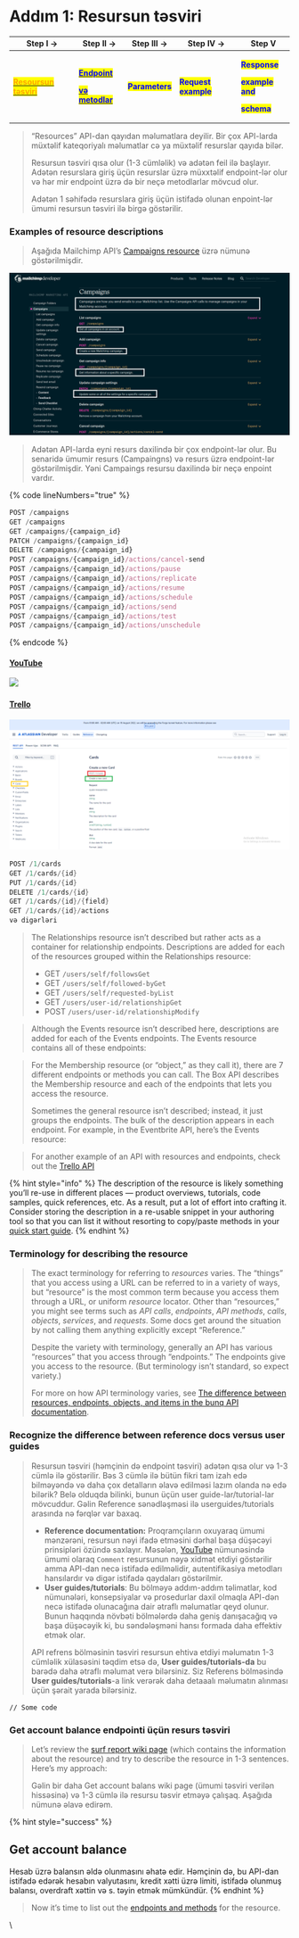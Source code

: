 # Addım 1: Resursun təsviri



| Step I ->                                                                                                                                                                                       | Step II ->                                                                                                                                                                                                                                                                                                                                                                            | Step III ->                                     | Step IV ->                                           | Step V                                                                                                                                                                                                 |
| ----------------------------------------------------------------------------------------------------------------------------------------------------------------------------------------------- | ------------------------------------------------------------------------------------------------------------------------------------------------------------------------------------------------------------------------------------------------------------------------------------------------------------------------------------------------------------------------------------- | ----------------------------------------------- | ---------------------------------------------------- | ------------------------------------------------------------------------------------------------------------------------------------------------------------------------------------------------------ |
| <mark style="color:orange;">****</mark>[<mark style="color:orange;">**Resoursun təsviri**</mark>](step-1-resource-description-api-reference-tutorial.md)<mark style="color:orange;">****</mark> | <p><mark style="color:blue;"><strong></strong></mark><a href="step-2-endpoints-and-methods-api-reference-tutorial.md"><mark style="color:blue;"><strong>Endpoint</strong></mark> </a></p><p><a href="step-2-endpoints-and-methods-api-reference-tutorial.md"><mark style="color:blue;"><strong>və metodlar</strong></mark> </a><mark style="color:blue;"><strong></strong></mark></p> | <mark style="color:blue;">**Parameters**</mark> | <mark style="color:blue;">**Request example**</mark> | <p><mark style="color:blue;"><strong>Response</strong></mark> </p><p><mark style="color:blue;"><strong>example and</strong></mark> </p><p><mark style="color:blue;"><strong>schema</strong></mark></p> |

> “Resources” API-dan qayıdan məlumatlara deyilir. Bir çox API-larda müxtəlif kateqoriyalı məlumatlar cə ya müxtəlif resurslar qayıda bilər.
>
> Resursun təsviri qısa olur (1-3 cümləlik) və adətən feil ilə başlayır. Adətən resurslara giriş üçün resurslar üzrə müxxtəlif endpoint-lər olur və hər mir endpoint üzrə də bir neçə metodlarlar mövcud olur.&#x20;
>
> Adətən 1 səhifədə resurslara giriş üçün istifadə olunan enpoint-lər ümumi resursun təsviri ilə birgə göstərilir.&#x20;

### Examples of resource descriptions

> Aşağıda Mailchimp API’s [Campaigns resource](https://developer.mailchimp.com/documentation/mailchimp/reference/campaigns/) üzrə nümunə göstərilmişdir.

![](<../.gitbook/assets/mailchimp (1).png>)

> Adətən API-larda eyni resurs daxilində bir çox endpoint-lər olur. Bu senaridə ümumir resurs (Campaingns) və resurs üzrə endpoint-lər göstərilmişdir. Yəni Campaings resursu daxilində bir neçə enpoint vardır.

{% code lineNumbers="true" %}
```javascript
POST /campaigns
GET /campaigns
GET /campaigns/{campaign_id}
PATCH /campaigns/{campaign_id}
DELETE /campaigns/{campaign_id}
POST /campaigns/{campaign_id}/actions/cancel-send
POST /campaigns/{campaign_id}/actions/pause
POST /campaigns/{campaign_id}/actions/replicate
POST /campaigns/{campaign_id}/actions/resume
POST /campaigns/{campaign_id}/actions/schedule
POST /campaigns/{campaign_id}/actions/send
POST /campaigns/{campaign_id}/actions/test
POST /campaigns/{campaign_id}/actions/unschedule
```
{% endcode %}

#### [YouTube](https://developers.google.com/youtube/v3/docs/comments)

![](../.gitbook/assets/youtube\_api.PNG)

#### [Trello](https://developer.atlassian.com/cloud/trello/rest/api-group-cards/#api-group-cards)

![](../.gitbook/assets/trello.PNG)

```java
POST /1/cards
GET /1/cards/{id}
PUT /1/cards/{id}
DELETE /1/cards/{id}
GET /1/cards/{id}/{field}
GET /1/cards/{id}/actions
və digərləri
```

>
>
> The Relationships resource isn’t described but rather acts as a container for relationship endpoints. Descriptions are added for each of the resources grouped within the Relationships resource:
>
> * GET `/users/self/followsGet`
> * GET `/users/self/followed-byGet`
> * GET `/users/self/requested-byList`
> * GET `/users/user-id/relationshipGet`
> * POST `/users/user-id/relationshipModify`

> Although the Events resource isn’t described here, descriptions are added for each of the Events endpoints. The Events resource contains all of these endpoints:

> For the Membership resource (or “object,” as they call it), there are 7 different endpoints or methods you can call. The Box API describes the Membership resource and each of the endpoints that lets you access the resource.
>
> Sometimes the general resource isn’t described; instead, it just groups the endpoints. The bulk of the description appears in each endpoint. For example, in the Eventbrite API, here’s the Events resource:

> For another example of an API with resources and endpoints, check out the [Trello API](https://developers.trello.com/v1.0/reference#introduction)

{% hint style="info" %}
The description of the resource is likely something you’ll re-use in different places — product overviews, tutorials, code samples, quick references, etc. As a result, put a lot of effort into crafting it. Consider storing the description in a re-usable snippet in your authoring tool so that you can list it without resorting to copy/paste methods in your [quick start guide](https://idratherbewriting.com/learnapidoc/docapis\_doc\_quick\_reference.html).
{% endhint %}

### Terminology for describing the resource <a href="#terminology-for-describing-the-resource" id="terminology-for-describing-the-resource"></a>

> The exact terminology for referring to _resources_ varies. The “things” that you access using a URL can be referred to in a variety of ways, but “resource” is the most common term because you access them through a URL, or uniform _resource_ locator. Other than “resources,” you might see terms such as _API calls_, _endpoints_, _API methods_, _calls_, _objects_, _services_, and _requests_. Some docs get around the situation by not calling them anything explicitly except “Reference.”
>
> Despite the variety with terminology, generally an API has various “resources” that you access through “endpoints.” The endpoints give you access to the resource. (But terminology isn’t standard, so expect variety.)
>
> For more on how API terminology varies, see [The difference between resources, endpoints, objects, and items in the bunq API documentation](https://medium.com/bunq-developers-corner/the-difference-between-resources-endpoints-objects-and-items-in-the-bunq-api-documentation-6b774473542).
>
>
>
>

### Recognize the difference between reference docs versus user guides <a href="#recognize-the-difference-between-reference-docs-versus-user-guides" id="recognize-the-difference-between-reference-docs-versus-user-guides"></a>

> Resursun təsviri (həmçinin də endpoint təsviri) adətən qısa olur və 1-3 cümlə ilə göstərilir. Bəs 3 cümlə ilə bütün fikri tam izah edə bilməyəndə və daha çox detalların əlavə edilməsi lazım olanda nə edə bilərik? Belə olduqda bilinki, bunun üçün user guide-lar/tutorial-lar mövcuddur. Gəlin Reference sənədləşməsi ilə userguides/tutorials arasında nə fərqlər var baxaq.
>
> * **Reference documentation:** Proqramçıların oxuyaraq ümumi mənzərəni, resursun nəyi ifadə etməsini dərhal başa düşəcəyi prinsipləri özündə saxlayır. Məsələn, [YouTube](step-1-resource-description-api-reference-tutorial.md#undefined) nümunəsində  ümumi olaraq `Comment` resursunun nəyə xidmət etdiyi göstərilir amma API-dan necə istifadə edilməlidir, autentifikasiya metodları hansılardır və digər istifadə qaydaları göstərilmir.
> * **User guides/tutorials**:  Bu bölməyə addım-addım təlimatlar, kod nümunələri, konsepsiyalar və prosedurlar daxil olmaqla API-dən necə istifadə olunacağına dair ətraflı məlumatlar qeyd olunur. Bunun haqqında növbəti bölmələrdə daha geniş danışacağıq və başa düşəcəyik ki, bu səndələşməni hansı formada daha effektiv etmək olar.
>
> API refrens bölməsinin təsviri resursun ehtiva etdiyi məlumatın 1-3 cümləlik xülasəsini təqdim etsə də,  **User guides/tutorials-da** bu barədə daha ətraflı məlumat verə bilərsiniz. Siz Referens bölməsində **User guides/tutorials**-a link verərək daha detaaalı məlumatın alınması üçün şərait yarada bilərsiniz.&#x20;

```
// Some code
```

### Get account balance endpointi üçün resurs təsviri <a href="#resource-description-for-the-surfreport-endpoint" id="resource-description-for-the-surfreport-endpoint"></a>

> Let’s review the [surf report wiki page](https://idratherbewriting.com/learnapidoc/docapis\_new\_endpoint\_to\_doc.html#surf\_report\_api) (which contains the information about the resource) and try to describe the resource in 1-3 sentences. Here’s my approach:
>
> Gəlin bir daha Get account balans wiki page (ümumi təsviri verilən hissəsinə) və 1-3 cümlə ilə resursu təsvir etməyə çalışaq. Aşağıda nümunə əlavə edirəm.

{% hint style="success" %}
## Get account balance

Hesab üzrə balansın əldə olunmasını əhatə edir. Həmçinin də, bu API-dan istifadə edərək hesabın valyutasını, kredit xətti üzrə limiti, istifadə olunmuş balansı, overdraft xəttin və s. təyin etmək mümkündür.
{% endhint %}

> Now it’s time to list out the [endpoints and methods](https://idratherbewriting.com/learnapidoc/docapis\_resource\_endpoints.html) for the resource.

\
